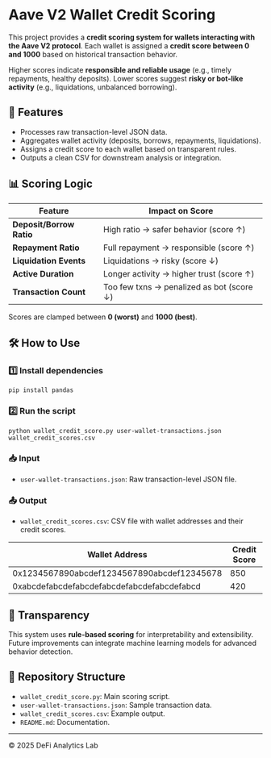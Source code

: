 
# Aave V2 Wallet Credit Scoring

This project provides a **credit scoring system for wallets interacting with the Aave V2 protocol**. Each wallet is assigned a **credit score between 0 and 1000** based on historical transaction behavior.

Higher scores indicate **responsible and reliable usage** (e.g., timely repayments, healthy deposits). Lower scores suggest **risky or bot-like activity** (e.g., liquidations, unbalanced borrowing).

## 🚀 Features
- Processes raw transaction-level JSON data.
- Aggregates wallet activity (deposits, borrows, repayments, liquidations).
- Assigns a credit score to each wallet based on transparent rules.
- Outputs a clean CSV for downstream analysis or integration.

## 📊 Scoring Logic
| Feature                       | Impact on Score                                        |
|--------------------------------|--------------------------------------------------------|
| **Deposit/Borrow Ratio**       | High ratio → safer behavior (score ↑)                  |
| **Repayment Ratio**            | Full repayment → responsible (score ↑)                 |
| **Liquidation Events**         | Liquidations → risky (score ↓)                         |
| **Active Duration**            | Longer activity → higher trust (score ↑)               |
| **Transaction Count**          | Too few txns → penalized as bot (score ↓)              |

Scores are clamped between **0 (worst)** and **1000 (best)**.

## 🛠 How to Use
### 1️⃣ Install dependencies
```
pip install pandas
```

### 2️⃣ Run the script
```
python wallet_credit_score.py user-wallet-transactions.json wallet_credit_scores.csv
```

### 📥 Input
- `user-wallet-transactions.json`: Raw transaction-level JSON file.

### 📤 Output
- `wallet_credit_scores.csv`: CSV file with wallet addresses and their credit scores.

| Wallet Address                                | Credit Score |
|-----------------------------------------------|--------------|
| 0x1234567890abcdef1234567890abcdef12345678    | 850          |
| 0xabcdefabcdefabcdefabcdefabcdefabcdefabcd    | 420          |

## 📖 Transparency
This system uses **rule-based scoring** for interpretability and extensibility. Future improvements can integrate machine learning models for advanced behavior detection.

## 📂 Repository Structure
- `wallet_credit_score.py`: Main scoring script.
- `user-wallet-transactions.json`: Sample transaction data.
- `wallet_credit_scores.csv`: Example output.
- `README.md`: Documentation.

---

© 2025 DeFi Analytics Lab
